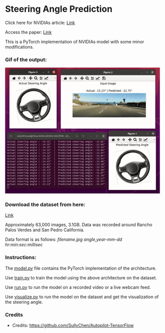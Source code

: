 # Steering Angle Prediction

Click here for NVIDIAs article: [Link](https://developer.nvidia.com/blog/deep-learning-self-driving-cars/)

Access the paper: [Link](https://arxiv.org/pdf/1604.07316v1)

This is a PyTorch implementation of NVIDIAs model with some minor modifications. 


### Gif of the output:
![](https://github.com/Rakshith-Ram/Steering_Angle_Prediction/blob/main/demo_on_dataset.gif)

### Download the dataset from here: 
[Link](https://drive.google.com/file/d/1PZWa6H0i1PCH9zuYcIh5Ouk_p-9Gh58B/view?pli=1)

Approximately 63,000 images, 3.1GB. Data was recorded around Rancho Palos Verdes and San Pedro California.

Data format is as follows: _filename.jpg angle,year-mm-dd hr:min:sec:millisec_

### Instructions:

The [model.py](https://github.com/Rakshith-Ram/Steering_Angle_Prediction/blob/main/model.py)  file contains the PyTorch implementation of the architecture.

Use [train.py](https://github.com/Rakshith-Ram/Steering_Angle_Prediction/blob/main/train.py)  to train the model using the above architecture on the dataset.

Use [run.py](https://github.com/Rakshith-Ram/Steering_Angle_Prediction/blob/main/run.py)  to run the model on a recorded video or a live webcam feed.

Use [visualize.py](https://github.com/Rakshith-Ram/Steering_Angle_Prediction/blob/main/visualize.py)  to run the model on the dataset and get the visualization of the steering angle.

### Credits
- Credits: https://github.com/SullyChen/Autopilot-TensorFlow
